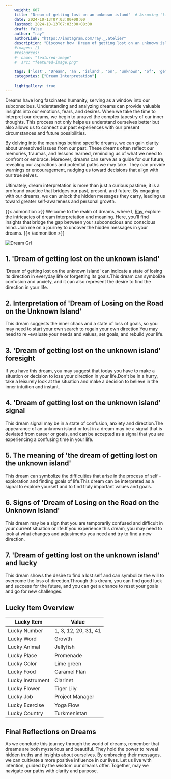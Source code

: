 ```yaml
---
    weight: 607
    title: "Dream of getting lost on an unknown island"  # Assuming 'title' column exists
    date: 2024-10-13T07:03:00+08:00
    lastmod: 2024-10-13T07:03:00+08:00
    draft: false
    author: "ray"
    authorLink: "https://instagram.com/ray._.atelier"
    description: "Discover how 'Dream of getting lost on an unknown island' can interpret your future and uncover its significant meanings in your life."
    #images: []
    #resources:
    #- name: "featured-image"
    #  src: "featured-image.png"
    
    tags: ['lost', 'Dream', 'an', 'island', 'on', 'unknown', 'of', 'getting']
    categories: ["Dream Interpretation"]
    
    lightgallery: true
---
```

    
Dreams have long fascinated humanity, serving as a window into our subconscious. Understanding and analyzing dreams can provide valuable insights into our emotions, fears, and desires. When we take the time to interpret our dreams, we begin to unravel the complex tapestry of our inner thoughts. This process not only helps us understand ourselves better but also allows us to connect our past experiences with our present circumstances and future possibilities.

By delving into the meanings behind specific dreams, we can gain clarity about unresolved issues from our past. These dreams often reflect our memories, traumas, and lessons learned, reminding us of what we need to confront or embrace. Moreover, dreams can serve as a guide for our future, revealing our aspirations and potential paths we may take. They can provide warnings or encouragement, nudging us toward decisions that align with our true selves.

Ultimately, dream interpretation is more than just a curious pastime; it is a profound practice that bridges our past, present, and future. By engaging with our dreams, we can unlock the hidden messages they carry, leading us toward greater self-awareness and personal growth.

{{< admonition >}}
Welcome to the realm of dreams, where I, [Ray](https://instagram.com/ray._.atelier), explore the intricacies of dream interpretation and meaning. Here, you’ll find insights that bridge the gap between your subconscious and conscious mind. Join me on a journey to uncover the hidden messages in your dreams.
{{< /admonition >}}

![Dream Grl](https://cdn.pixabay.com/photo/2017/11/02/03/35/gothic-2910057_1280.jpg "Dream Grl")

## 1. 'Dream of getting lost on the unknown island'
'Dream of getting lost on the unknown island' can indicate a state of losing its direction in everyday life or forgetting its goals.This dream can symbolize confusion and anxiety, and it can also represent the desire to find the direction in your life.

## 2. Interpretation of 'Dream of Losing on the Road on the Unknown Island'
This dream suggests the inner chaos and a state of loss of goals, so you may need to start your own search to regain your own direction.You may need to re -evaluate your needs and values, set goals, and rebuild your life.

## 3. 'Dream of getting lost on the unknown island' foresight
If you have this dream, you may suggest that today you have to make a situation or decision to lose your direction in your life.Don't be in a hurry, take a leisurely look at the situation and make a decision to believe in the inner intuition and instant.

## 4. 'Dream of getting lost on the unknown island' signal
This dream signal may be in a state of confusion, anxiety and direction.The appearance of an unknown island or lost in a dream may be a signal that is deviated from career or goals, and can be accepted as a signal that you are experiencing a confusing time in your life.

## 5. The meaning of 'the dream of getting lost on the unknown island'
This dream can symbolize the difficulties that arise in the process of self -exploration and finding goals of life.This dream can be interpreted as a signal to explore yourself and to find truly important values and goals.

## 6. Signs of 'Dream of Losing on the Road on the Unknown Island'
This dream may be a sign that you are temporarily confused and difficult in your current situation or life.If you experience this dream, you may need to look at what changes and adjustments you need and try to find a new direction.

## 7. 'Dream of getting lost on the unknown island' and lucky
This dream shows the desire to find a lost self and can symbolize the will to overcome the loss of direction.Through this dream, you can find good luck and success for the future, and you can get a chance to reset your goals and go for new challenges.

## Lucky Item Overview
| Lucky Item          | Value              |
|---------------|--------------------|
| Lucky Number        | 1, 3, 12, 20, 31, 41  |
| Lucky Word          | Growth |
| Lucky Animal        | Jellyfish |
| Lucky Place         | Promenade     |
| Lucky Color         | Lime green     |
| Lucky Food          | Caramel Flan      |
| Lucky Instrument    | Clarinet |
| Lucky Flower        | Tiger Lily    |
| Lucky Job           | Project Manager       |
| Lucky Exercise      | Yoga Flow  |
| Lucky Country       | Turkmenistan    |


##  Final Reflections on Dreams

As we conclude this journey through the world of dreams, remember that dreams are both mysterious and beautiful. They hold the power to reveal hidden truths and insights about ourselves. By embracing their messages, we can cultivate a more positive influence in our lives. Let us live with intention, guided by the wisdom our dreams offer. Together, may we navigate our paths with clarity and purpose.
